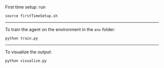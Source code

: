 First time setup: run
```
source firstTimeSetup.sh
```

---

To train the agent on the environment in the `env` folder:
```
python train.py
```

---

To visualize the output:
```
python visualize.py
```

